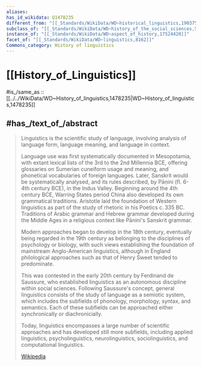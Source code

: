 ```yaml
---
aliases:
has_id_wikidata: Q1478235
different_from: "[[_Standards/WikiData/WD~historical_linguistics,190375]]"
subclass_of: "[[_Standards/WikiData/WD~history_of_the_social_sciences,5076869]]"
instance_of: "[[_Standards/WikiData/WD~aspect_of_history,17524420]]"
facet_of: "[[_Standards/WikiData/WD~linguistics,8162]]"
Commons_category: History of linguistics
---
```


# [[History_of_Linguistics]] 

#is_/same_as :: [[../../WikiData/WD~History_of_linguistics,1478235|WD~History_of_linguistics,1478235]] 

## #has_/text_of_/abstract 

> Linguistics is the scientific study of language, 
> involving analysis of language form, language meaning, and language in context.
>
> Language use was first systematically documented in Mesopotamia, with extant lexical lists of the 3rd to the 2nd Millennia BCE, offering glossaries on Sumerian cuneiform usage and meaning, and phonetical vocabularies of foreign languages. Later, Sanskrit would be systematically analysed, and its rules described, by Pāṇini (fl. 6-4th century BCE), in the Indus Valley. Beginning around the 4th century BCE, Warring States period China also developed its own grammatical traditions. Aristotle laid the foundation of Western linguistics as part of the study of rhetoric in his Poetics c. 335 BC. Traditions of Arabic grammar and Hebrew grammar developed during the Middle Ages in a religious context like Pānini's Sanskrit grammar.
>
> Modern approaches began to develop in the 18th century, eventually being regarded in the 19th century as belonging to the disciplines of psychology or biology, with such views establishing the foundation of mainstream Anglo-American linguistics, although in England philological approaches such as that of Henry Sweet tended to predominate.
>
> This was contested in the early 20th century by Ferdinand de Saussure, who established linguistics as an autonomous discipline within social sciences. Following Saussure's concept, general linguistics consists of the study of language as a semiotic system, which includes the subfields of phonology, morphology, syntax, and semantics. Each of these subfields can be approached either synchronically or diachronicially.
>
> Today, linguistics encompasses a large number of scientific approaches and has developed still more subfields, including applied linguistics, psycholinguistics, neurolinguistics, sociolinguistics, and computational linguistics.
>
> [Wikipedia](https://en.wikipedia.org/wiki/History%20of%20linguistics) 

